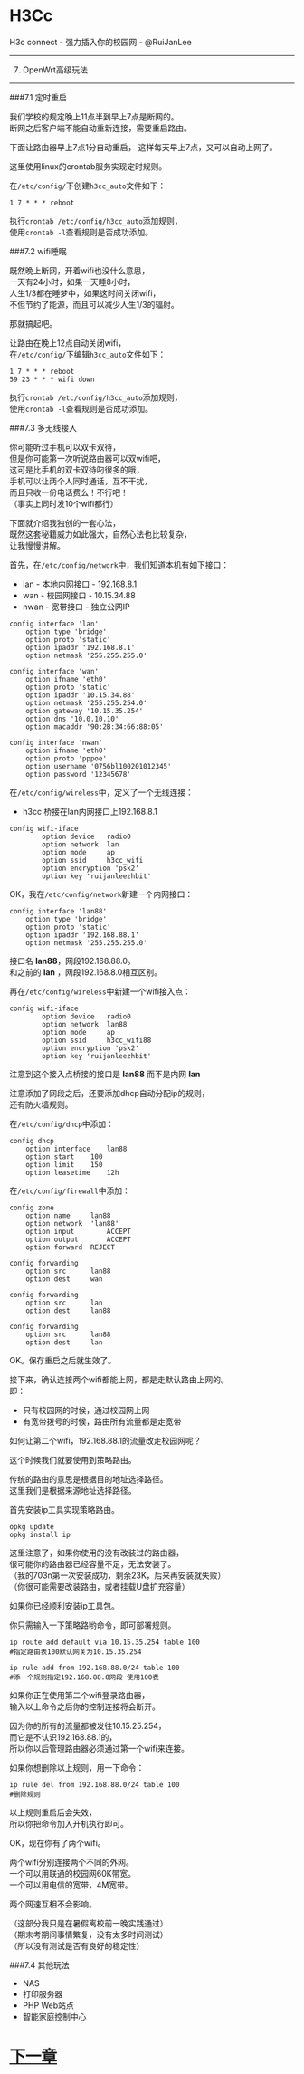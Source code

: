 H3Cc
=====

H3c connect  - 强力插入你的校园网 - @RuiJanLee

-----

7. OpenWrt高级玩法
-----

###7.1 定时重启

我们学校的规定晚上11点半到早上7点是断网的。  
断网之后客户端不能自动重新连接，需要重启路由。  

下面让路由器早上7点1分自动重启， 
这样每天早上7点，又可以自动上网了。 

这里使用linux的crontab服务实现定时规则。  

在`/etc/config/`下创建`h3cc_auto`文件如下：
```
1 7 * * * reboot

```

执行`crontab /etc/config/h3cc_auto`添加规则，  
使用`crontab -l`查看规则是否成功添加。  

###7.2 wifi睡眠

既然晚上断网，开着wifi也没什么意思，  
一天有24小时，如果一天睡8小时，   
人生1/3都在睡梦中，如果这时间关闭wifi，  
不但节约了能源，而且可以减少人生1/3的辐射。  

那就搞起吧。  

让路由在晚上12点自动关闭wifi，  
在`/etc/config/`下编辑`h3cc_auto`文件如下：
```
1 7 * * * reboot
59 23 * * * wifi down

```
执行`crontab /etc/config/h3cc_auto`添加规则，  
使用`crontab -l`查看规则是否成功添加。  

###7.3 多无线接入

你可能听过手机可以双卡双待，  
但是你可能第一次听说路由器可以双wifi吧，  
这可是比手机的双卡双待叼很多的哦，  
手机可以让两个人同时通话，互不干扰，  
而且只收一份电话费么！不行吧！  
（事实上同时发10个wifi都行）

下面就介绍我独创的一套心法，  
既然这套秘籍威力如此强大，自然心法也比较复杂，  
让我慢慢讲解。  

首先，在``/etc/config/network``中，我们知道本机有如下接口：    

- lan - 本地内网接口 - 192.168.8.1
- wan - 校园网接口 - 10.15.34.88
- nwan - 宽带接口 - 独立公网IP

```
config interface 'lan'
    option type 'bridge'
    option proto 'static'
    option ipaddr '192.168.8.1'
    option netmask '255.255.255.0'

config interface 'wan'
    option ifname 'eth0'
    option proto 'static'
    option ipaddr '10.15.34.88'
    option netmask '255.255.254.0'
    option gateway '10.15.35.254'
    option dns '10.0.10.10'
    option macaddr '90:2B:34:66:88:05'

config interface 'nwan'
    option ifname 'eth0'
    option proto 'pppoe'
    option username '0756bl100201012345'
    option password '12345678'
```

在``/etc/config/wireless``中，定义了一个无线连接：  

- h3cc 桥接在lan内网接口上192.168.8.1

```
config wifi-iface
        option device   radio0
        option network  lan
        option mode     ap
        option ssid     h3cc_wifi
        option encryption 'psk2'
        option key 'ruijanleezhbit'
```

OK，我在``/etc/config/network``新建一个内网接口：  
```
config interface 'lan88'
    option type 'bridge'
    option proto 'static'
    option ipaddr '192.168.88.1'
    option netmask '255.255.255.0'
```
接口名 **lan88**，网段192.168.88.0。  
和之前的 **lan** ，网段192.168.8.0相互区别。  

再在``/etc/config/wireless``中新建一个wifi接入点：  
```
config wifi-iface
        option device   radio0
        option network  lan88
        option mode     ap
        option ssid     h3cc_wifi88
        option encryption 'psk2'
        option key 'ruijanleezhbit'
```
注意到这个接入点桥接的接口是 **lan88** 而不是内网 **lan**  

注意添加了网段之后，还要添加dhcp自动分配ip的规则，  
还有防火墙规则。  

在``/etc/config/dhcp``中添加：
```
config dhcp
	option interface	lan88
	option start 	100
	option limit	150
	option leasetime	12h
```
在``/etc/config/firewall``中添加：
```
config zone
	option name		lan88
	option network	'lan88'
	option input		ACCEPT
	option output		ACCEPT
	option forward	REJECT

config forwarding
	option src		lan88
	option dest		wan

config forwarding
	option src		lan
	option dest		lan88

config forwarding
	option src		lan88
	option dest		lan

```

OK。保存重启之后就生效了。  

接下来，确认连接两个wifi都能上网，都是走默认路由上网的。  
即：  

- 只有校园网的时候，通过校园网上网   
- 有宽带拨号的时候，路由所有流量都是走宽带  

如何让第二个wifi，192.168.88.1的流量改走校园网呢？  

这个时候我们就要使用到策略路由。  

传统的路由的意思是根据目的地址选择路径。  
这里我们是根据来源地址选择路径。  

首先安装ip工具实现策略路由。  
```
opkg update
opkg install ip
```

这里注意了，如果你使用的没有改装过的路由器，  
很可能你的路由器已经容量不足，无法安装了。  
（我的703n第一次安装成功，剩余23K，后来再安装就失败）  
（你很可能需要改装路由，或者挂载U盘扩充容量）

如果你已经顺利安装ip工具包。  

你只需输入一下策略路哟命令，即可部署规则。  

```
ip route add default via 10.15.35.254 table 100
#指定路由表100默认网关为10.15.35.254

ip rule add from 192.168.88.0/24 table 100
#添一个规则指定192.168.88.0网段 使用100表
```

如果你正在使用第二个wifi登录路由器，  
输入以上命令之后你的控制连接将会断开。  

因为你的所有的流量都被发往10.15.25.254，  
而它是不认识192.168.88.1的，   
所以你以后管理路由器必须通过第一个wifi来连接。  

如果你想删除以上规则，用一下命令：  
```
ip rule del from 192.168.88.0/24 table 100
#删除规则
```

以上规则重启后会失效，  
所以你把命令加入开机执行即可。  

OK，现在你有了两个wifi。  

两个wifi分别连接两个不同的外网。  
一个可以用联通的校园网60K带宽。  
一个可以用电信的宽带，4M宽带。 

两个网速互相不会影响。  

（这部分我只是在暑假离校前一晚实践通过）  
（期末考期间事情繁复，没有太多时间测试）  
（所以没有测试是否有良好的稳定性）  

###7.4 其他玩法

- NAS
- 打印服务器
- PHP Web站点
- 智能家庭控制中心

# [下一章](https://github.com/ruijanlee/h3cc/blob/master/h3cc_ruijanlee/doc/c8.md)